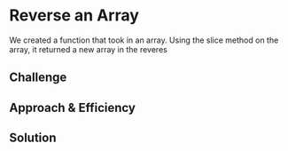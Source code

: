 # Reverse an Array
We created a function that took in an array. Using the slice method on the array, it returned a new array in the reveres

## Challenge


## Approach & Efficiency


## Solution


